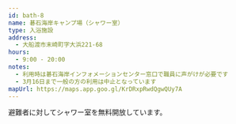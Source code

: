 ```yaml
---
id: bath-8
name: 碁石海岸キャンプ場（シャワー室）
type: 入浴施設
address:
  - 大船渡市末崎町字大浜221-68
hours:
  - 9:00 - 20:00
notes:
  - 利用時は碁石海岸インフォメーションセンター窓口で職員に声がけが必要です
  - 3月16日まで一般の方の利用は中止となっています
mapUrl: https://maps.app.goo.gl/KrDRxpRwdQgwQUy7A
---
```


避難者に対してシャワー室を無料開放しています。
